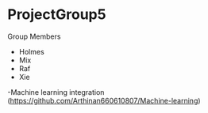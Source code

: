 # ProjectGroup5

Group Members
- Holmes
- Mix
- Raf
- Xie


-Machine learning integration (https://github.com/Arthinan660610807/Machine-learning)
